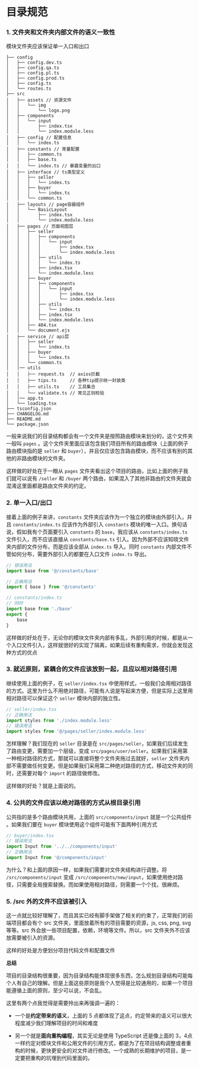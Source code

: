 # 目录规范

### 1. 文件夹和文件夹内部文件的语义一致性

模块文件夹应该保证单一入口和出口

```
├── config
│   ├── config.dev.ts
│   ├── config.qa.ts
│   ├── config.pl.ts
│   ├── config.prod.ts
│   ├── config.ts
│   └── routes.ts
├── src
│   ├── assets // 资源文件
│   │   └── img
│   │       └── logo.png
│   ├── components
│   │   └── input
│   │       ├── index.tsx
│   │       └── index.module.less
│   ├── config // 配置信息
│   │   └── index.ts
│   ├── constants // 常量配置
│   │   ├── common.ts
│   │   ├── base.ts
│   │   └── index.ts // 暴露变量的出口
│   ├── interface // ts类型定义
│   │   ├── seller
│   │   │   └── index.ts
│   │   ├── buyer
│   │   │   └── index.ts
│   │   └── common.ts
│   ├── layouts // page容器组件
│   │   └── BasicLayout
│   │       ├── index.tsx
│   │       └── index.module.less
│   ├── pages // 页面视图层
│   │   ├── seller
│   │   │   ├── components
│   │   │   │   └── input
│   │   │   │       ├── index.tsx
│   │   │   │       └── index.module.less
│   │   │   ├── utils
│   │   │   │   └── index.ts
│   │   │   ├── index.tsx
│   │   │   └── index.module.less
│   │   ├── buyer
│   │   │   ├── components
│   │   │   │   └── input
│   │   │   │       ├── index.tsx
│   │   │   │       └── index.module.less
│   │   │   ├── utils
│   │   │   │   └── index.ts
│   │   │   ├── index.tsx
│   │   │   └── index.module.less
│   │   ├── 404.tsx
│   │   └── document.ejs
│   ├── service // api层
│   │   ├── seller
│   │   │   └── index.ts
│   │   ├── buyer
│   │   │   └── index.ts
│   │   └── common.ts
│   │── utils
│   │   ├── request.ts  // axios拦截
│   │   ├── tips.ts     // 各种tip提示统一封装类
│   │   ├── utils.ts    // 工具集合
│   │   └── validate.ts // 常见正则校验
│   │── app.ts
│   └── loading.tsx
├── tsconfig.json
├── CHANGELOG.md
├── README.md
└── package.json
```

一般来说我们的目录结构都会有一个文件夹是按照路由模块来划分的，这个文件夹一般叫 `pages` 。这个文件夹里面应该包含我们项目所有的路由模块（上面的例子路由模块指的是 `seller` 和 `buyer`），并且仅应该包含路由模块，而不应该有别的其他的非路由模块的文件夹。

这样做的好处在于一眼从 `pages` 文件夹看出这个项目的路由，比如上面的例子我们就可以说有 `/seller` 和 `/buyer` 两个路由，如果混入了其他非路由的文件夹就会混淆这里面都是路由文件夹的约定。

### 2. 单一入口/出口

接着上面的例子来讲，`constants` 文件夹应该作为一个独立的模块由外部引入，并且 `constants/index.ts` 应该作为外部引入 `constants` 模块的唯一入口。换句话说，假如我有个页面要引入 `constants` 的 `base`，我应该从 `constants/index.ts` 文件引入，而不应该直接从 `constants/base.ts` 引入。因为外部不应该知晓文件夹内部的文件分布，而是应该全部从 `index.ts` 导入。同时 `constants` 内部文件不管如何分布，需要外部引入的都要在入口文件 `index.ts` 导出。

```js
// 错误用法
import base from '@/constants/base'

// 正确用法
import { base } from '@/constants'

// constants/index.ts
// 同时
import base from './base'
export {
    base
}
```

这样做的好处在于，无论你的模块文件夹内部有多乱，外部引用的时候，都是从一个入口文件引入，这样就很好的实现了隔离，如果后续有重构需求，你就会发现这种方式的优点

### 3. 就近原则，紧耦合的文件应该放到一起，且应以相对路径引用

继续使用上面的例子，在 `seller/index.tsx` 中使用样式，一般我们会用相对路径的方式。这里为什么不用绝对路径，可能有人说是写起来方便，但是实际上这里用相对路径可以保证这个 `seller` 模块内部的独立性。

```js
// seller/index.tsx
// 正确用法
import styles from './index.module.less'
// 错误用法
import styles from '@/pages/seller/index.module.less'
```

怎样理解？我们现在的 `seller` 目录是在 `src/pages/seller`，如果我们后续发生了路由变更，需要加一个层级，变成 `src/pages/user/seller`。如果我们采用第一种相对路径的方式，那就可以直接将整个文件夹拖过去就好，`seller` 文件夹内部不需要做任何变更。但是如果我们采用第二种绝对路径的方式，移动文件夹的同时，还需要对每个 `import` 的路径做修改。

这样做的好处？就是上面说的。

### 4. 公共的文件应该以绝对路径的方式从根目录引用

公共指的是多个路由模块共用，上面的 `src/components/input` 就是一个公共组件 。如果我们要在 `buyer` 模块使用这个组件可能有下面两种引用方式

```js
// buyer/index.tsx
// 错误用法
import Input from '../../components/input'
// 正确用法
import Input from '@/components/input'
```

为什么？和上面的原因一样，如果我们需要对文件夹结构进行调整。将 `/src/components/input` 变成 `/src/components/new/input`，如果使用绝对路径，只需要全局搜索替换。而如果使用相对路径，则需要一个个找，很麻烦。

### 5. /src 外的文件不应该被引入

这一点就比较好理解了，而且其实已经有脚手架做了相关的约束了，正常我们的前端项目都会有个 src 文件夹，里面放着所有的项目需要的资源，js, css, png, svg 等等。src 外会放一些项目配置，依赖，环境等文件。所以，src 文件夹外不应该放需要被引入的资源。

这样的好处是方便划分项目代码文件和配置文件

**总结**

项目的目录结构很重要，因为目录结构能体现很多东西，怎么规划目录结构可能每个人有自己的理解。但是上面这些原则是我个人觉得是比较通用的，如果一个项目能遵循上面的原则，至少可以说，不会乱。

这里有两个点我觉得是需要拎出来再强调一遍的：

* 一个是**约定带来的语义**，上面的 5 点都体现了这点，约定带来的语义可以很大程度减少我们理解项目的时间和难度
  
* 另一个就是**面向重构编程**，其实无论是使用 TypeScript 还是像上面的 3，4点一样约定对模块文件和公用文件的引用方式，都是为了在项目结构调整或者重构的时候，更快更安全的对文件进行修改。一个成熟的长期维护的项目，是一定要把重构的坑埋到代码里面的。